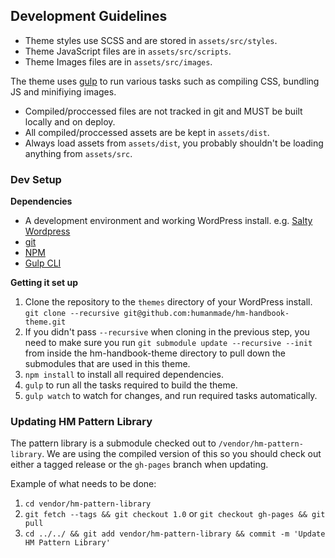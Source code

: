 ## Development Guidelines


* Theme styles use SCSS and are stored in `assets/src/styles`.
* Theme JavaScript files are in `assets/src/scripts`.
* Theme Images files are in `assets/src/images`.

The theme uses [gulp](http://gulpjs.com) to run various tasks such as compiling CSS, bundling JS and minifiying images. 

* Compiled/proccessed files are not tracked in git and MUST be built locally and on deploy.
* All compiled/proccessed assets are be kept in `assets/dist`. 
* Always load assets from `assets/dist`, you probably shouldn't be loading anything from `assets/src`.

### Dev Setup

**Dependencies**

* A development environment and working WordPress install. e.g. [Salty Wordpress](https://github.com/humanmade/Salty-WordPress)
* [git](https://git-scm.com)
* [NPM](http://blog.npmjs.org/post/85484771375/how-to-install-npm)
* [Gulp CLI](http://gulpjs.com/)

**Getting it set up**

1. Clone the repository to the `themes` directory of your WordPress install. `git clone --recursive git@github.com:humanmade/hm-handbook-theme.git`
1. If you didn't pass `--recursive` when cloning in the previous step, you need to make sure you run `git submodule update --recursive --init` from inside the hm-handbook-theme directory to pull down the submodules that are used in this theme.
1. `npm install` to install all required dependencies.
1. `gulp` to run all the tasks required to build the theme.
1. `gulp watch` to watch for changes, and run required tasks automatically.

### Updating HM Pattern Library

The pattern library is a submodule checked out to `/vendor/hm-pattern-library`. We are using the compiled version of this so you should check out either a tagged release or the `gh-pages` branch when updating.

Example of what needs to be done: 

1. `cd vendor/hm-pattern-library`
1. `git fetch --tags && git checkout 1.0` or `git checkout gh-pages && git pull`
1. `cd ../../ && git add vendor/hm-pattern-library && commit -m 'Update HM Pattern Library'`
